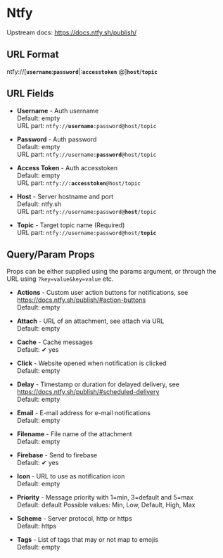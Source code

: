 # Ntfy

Upstream docs: https://docs.ntfy.sh/publish/

## URL Format

<span class="bk">ntfy://[__`username`__:__`password`__&#124;:__`accesstoken`__ @]**`host`**/**`topic`**</span>

## URL Fields

- **Username** - Auth username<br>
  Default: empty<br>
  URL part: <code>ntfy://<strong>username</strong>:password@host/topic</code>

- **Password** - Auth password<br>
  Default: empty<br>
  URL part: <code>ntfy://username:<strong>password</strong>@host/topic</code>

- **Access Token** - Auth accesstoken<br>
  Default: empty<br>
  URL part: <code>ntfy://:<strong>accesstoken</strong>@host/topic</code>

- **Host** - Server hostname and port<br>
  Default: ntfy.sh<br>
  URL part: <code>ntfy://username:password@<strong>host</strong>/topic</code>

- **Topic** - Target topic name (Required)<br>
  URL part: <code>ntfy://username:password@host/<strong>topic</strong></code>

## Query/Param Props

Props can be either supplied using the params argument, or through the URL using `?key=value&key=value` etc.

- **Actions** - Custom user action buttons for notifications, see https://docs.ntfy.sh/publish/#action-buttons<br>
  Default: empty

- **Attach** - URL of an attachment, see attach via URL<br>
  Default: empty

- **Cache** - Cache messages<br>
  Default: ✔ yes

- **Click** - Website opened when notification is clicked<br>
  Default: empty

- **Delay** - Timestamp or duration for delayed delivery, see https://docs.ntfy.sh/publish/#scheduled-delivery<br>
  Default: empty

- **Email** - E-mail address for e-mail notifications<br>
  Default: empty

- **Filename** - File name of the attachment<br>
  Default: empty

- **Firebase** - Send to firebase<br>
  Default: ✔ yes

- **Icon** - URL to use as notification icon<br>
  Default: empty

- **Priority** - Message priority with 1=min, 3=default and 5=max<br>
  Default: default
  Possible values: Min, Low, Default, High, Max

- **Scheme** - Server protocol, http or https<br>
  Default: https

- **Tags** - List of tags that may or not map to emojis<br>
  Default: empty
